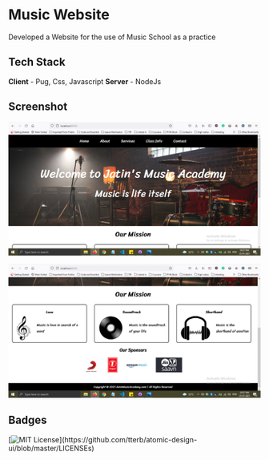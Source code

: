 # Music Website

Developed a Website for the use of Music School as a practice

## Tech Stack

**Client** - Pug, Css, Javascript
**Server** - NodeJs

## Screenshot
![Screenshot-1](https://github.com/jatinkumar027/Music-Website/blob/main/screenshot/Screenshot-1.png?raw=true)

![Screenshot-2](https://github.com/jatinkumar027/Music-Website/blob/main/screenshot/Screenshot-2.png?raw=true)
  
## Badges

[![MIT License](https://img.shields.io/apm/l/atomic-design-ui.svg?)](https://github.com/tterb/atomic-design-ui/blob/master/LICENSEs)
